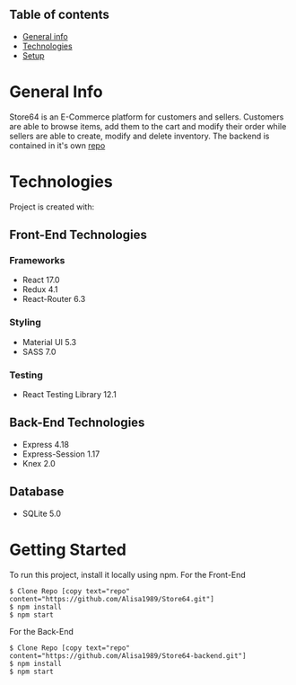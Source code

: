 

 ## Table of contents
* [General info](#general-info)
* [Technologies](#technologies)
* [Setup](#setup)

# General Info
  Store64 is an E-Commerce platform for customers and sellers. Customers are able to browse items, add them to the cart and modify their order while sellers are able to create, modify and delete inventory. 
  The backend is contained in it's own [repo](https://github.com/Alisa1989/Store64-backend)
 
# Technologies
 Project is created with:
## Front-End Technologies
### Frameworks
* React 17.0
* Redux 4.1
* React-Router 6.3

### Styling
* Material UI 5.3
* SASS 7.0

### Testing
* React Testing Library 12.1

## Back-End Technologies
* Express 4.18
* Express-Session 1.17
* Knex 2.0

## Database
- SQLite 5.0

# Getting Started
To run this project, install it locally using npm.
For the Front-End
```
$ Clone Repo [copy text="repo" content="https://github.com/Alisa1989/Store64.git"]
$ npm install
$ npm start
```
For the Back-End
```
$ Clone Repo [copy text="repo" content="https://github.com/Alisa1989/Store64-backend.git"]
$ npm install
$ npm start
```
